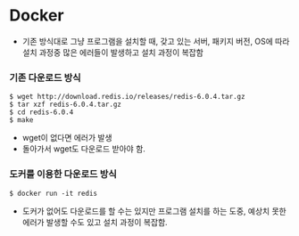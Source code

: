 # Docker
- 기존 방식대로 그냥 프로그램을 설치할 때, 갖고 있는 서버, 패키지 버전, OS에 따라 설치 과정중 많은 에러들이 발생하고 설치 과정이 복잡함

### 기존 다운로드 방식
```
$ wget http://download.redis.io/releases/redis-6.0.4.tar.gz
$ tar xzf redis-6.0.4.tar.gz
$ cd redis-6.0.4
$ make
```
- wget이 없다면 에러가 발생
- 돌아가서 wget도 다운로드 받아야 함.

### 도커를 이용한 다운로드 방식
```
$ docker run -it redis
```
- 도커가 없어도 다운로드를 할 수는 있지만 프로그램 설치를 하는 도중, 예상치 못한 에러가 발생할 수도 있고 설치 과정이 복잡함.